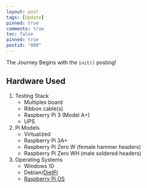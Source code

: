 ```yaml
---
layout: post
tags: [Update]
pinned: true
comments: true
toc: false
pinned: true
postid: "000"
---
```


The Journey Begins with the `init()` posting!

## Hardware Used

1. Testing Stack
   - Multiplex board
   - Ribbon cable(s)
   - Raspberry Pi 3 (Model A+)
   - UPS
2. Pi Models
   - Virtualized
   - Raspberry Pi 3A+
   - Raspberry Pi Zero W (female hammer headers)
   - Raspberry Pi Zero WH (male soldered headers)
3. Operating Systems
   - Windows 10
   - Debian/[DietPi](https://dietpi.com/)
   - [Raspberry Pi OS](https://www.raspberrypi.org/software/operating-systems)

<!-- more -->

<!-- ## Goals

- [x] Finalize Website
- [ ] Begin fundamental UI
- [ ] Complete 0th Prototype

## Cute pugs & other software

- I'm using pug.js as a js framework
- nodejs
- Debian lite -->
